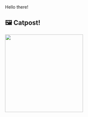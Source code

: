 Hello there!



## 🖼️ Catpost!

<sub>
    <img src="https://cdn2.thecatapi.com/images/N-LYsoD-j.jpg" height="256">
</sub>


